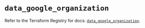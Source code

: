 # `data_google_organization`

Refer to the Terraform Registry for docs: [`data_google_organization`](https://registry.terraform.io/providers/hashicorp/google-beta/6.39.0/docs/data-sources/google_organization).
